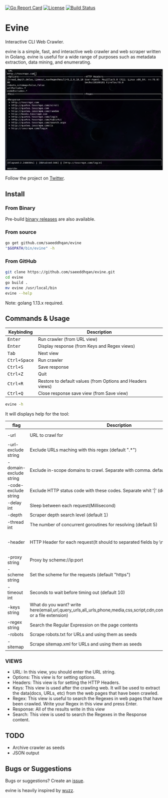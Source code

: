 [![Go Report Card](https://goreportcard.com/badge/github.com/saeeddhqan/evine)](https://goreportcard.com/report/github.com/saeeddhqan/evine)
[![License](https://img.shields.io/badge/License-GPLv3-green.svg)](https://opensource.org/licenses/GPL-3.0)
[![Build Status](https://travis-ci.com/saeeddhqan/evine.svg?branch=master)](https://travis-ci.com/saeeddhqan/evine)
# Evine

Interactive CLI Web Crawler.

evine is a simple, fast, and interactive web crawler and web scraper written in Golang.
evine is useful for a wide range of purposes such as metadata extraction, data mining, and enumerating.

![evine screenshot](doc/screen.png)

Follow the project on [Twitter](https://twitter.com/EvineProject).


## Install

### From Binary
Pre-build [binary releases](https://github.com/saeeddhqan/evine/releases) are also available.
### From source
```bash
go get github.com/saeeddhqan/evine
"$GOPATH/bin/evine" -h
```
### From GitHub
```bash
git clone https://github.com/saeeddhqan/evine.git
cd evine
go build .
mv evine /usr/local/bin
evine --help
```

Note: golang 1.13.x required.

## Commands & Usage

Keybinding                              | Description
----------------------------------------|---------------------------------------
<kbd>Enter</kbd>                        | Run crawler (from URL view)
<kbd>Enter</kbd>                        | Display response (from Keys and Regex views)
<kbd>Tab</kbd>       					| Next view
<kbd>Ctrl+Space</kbd>                   | Run crawler
<kbd>Ctrl+S</kbd>                       | Save response
<kbd>Ctrl+Z</kbd>                       | Quit
<kbd>Ctrl+R</kbd>                       | Restore to default values (from Options and Headers views)
<kbd>Ctrl+Q</kbd>                       | Close response save view (from Save view)

```bash
evine -h
```
It will displays help for the tool:

| flag | Description | Example |
|------|-------------|---------|
| -url | URL to crawl for | evine -url toscrape.com |
| -url-exclude string | Exclude URLs maching with this regex (default ".*")  | evine -url-exclude ?id= | 
| -domain-exclude string | Exclude in-scope domains to crawl. Separate with comma. default=root domain | evine -domain-exclude host1.tld,host2.tld | 
| -code-exclude string | Exclude HTTP status code with these codes. Separate whit '\|' (default ".*") | evine -code-exclude 200,201 | 
| -delay int  | Sleep between each request(Millisecond) | evine -delay 300 | 
| -depth | Scraper depth search level (default 1) | evine -depth 2 | 
| -thread int | The number of concurrent goroutines for resolving (default 5) | evine -thread 10 |
| -header | HTTP Header for each request(It should to separated fields by \n). | evine -header KEY: VALUE\nKEY1: VALUE1 | 
| -proxy string | Proxy by scheme://ip:port | evine -proxy http://1.1.1.1:8080 | 
| -scheme string | Set the scheme for the requests (default "https") | evine -scheme http | 
| -timeout int | Seconds to wait before timing out (default 10) | evine -timeout 15 | 
| -keys string | What do you want? write here(email,url,query_urls,all_urls,phone,media,css,script,cdn,comment,dns,network,all, or a file extension) | evine -keys urls,pdf,txt | 
| -regex string | Search the Regular Expression on the page contents | evine -regex 'User.+' | 
| -robots | Scrape robots.txt for URLs and using them as seeds | evine -robots | 
| -sitemap | Scrape sitemap.xml for URLs and using them as seeds | evine -sitemap |

### VIEWS
- URL: In this view, you should enter the URL string.
- Options: This view is for setting options.
- Headers: This view is for setting the HTTP Headers.
- Keys: This view is used after the crawling web. 
  It will be used to extract the data(docs, URLs, etc) from the web pages that have been crawled.
- Regex: This view is useful to search the Regexes in web pages that have been crawled. Write your Regex in this view and press Enter.
- Response: All of the results write in this view
- Search: This view is used to search the Regexes in the Response content.

## TODO

* Archive crawler as seeds
* JSON output

## Bugs or Suggestions

Bugs or suggestions? Create an [issue](https://github.com/saeeddhqan/evine/issues).

evine is heavily inspired by [wuzz](https://github.com/asciimoo/wuzz).
